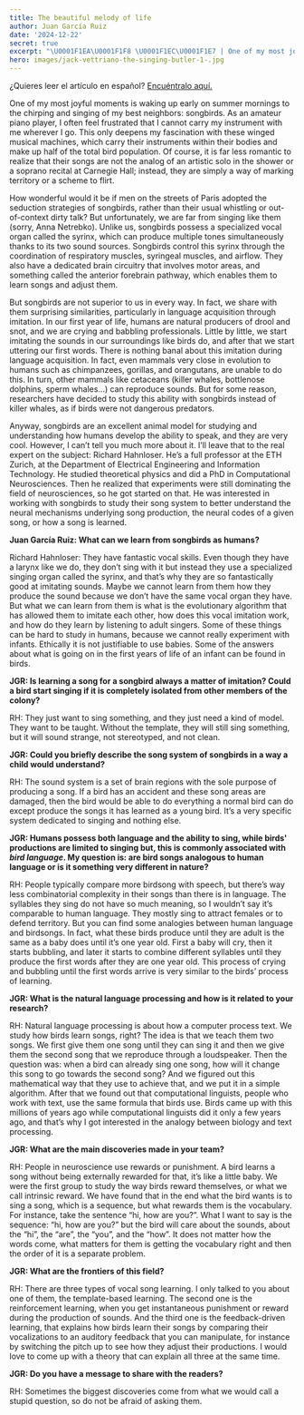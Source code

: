 ```yaml
---
title: The beautiful melody of life
author: Juan García Ruiz
date: '2024-12-22'
secret: true
excerpt: "\U0001F1EA\U0001F1F8 \U0001F1EC\U0001F1E7 | One of my most joyful moments is waking up early on summer mornings to the chirping and singing of my best neighbors: songbirds."
hero: images/jack-vettriano-the-singing-butler-1-.jpg
---
```

<span class="clarification-box"> ¿Quieres leer el artículo en español? <a href="/La-bonita-melodia-de-la-vida">Encuéntralo aquí.</a> </span>

One of my most joyful moments is waking up early on summer mornings to the chirping and singing of my best neighbors: songbirds. As an amateur piano player, I often feel frustrated that I cannot carry my instrument with me wherever I go. This only deepens my fascination with these winged musical machines, which carry their instruments within their bodies and make up half of the total bird population. Of course, it is far less romantic to realize that their songs are not the analog of an artistic solo in the shower or a soprano recital at Carnegie Hall; instead, they are simply a way of marking territory or a scheme to flirt.

How wonderful would it be if men on the streets of Paris adopted the seduction strategies of songbirds, rather than their usual whistling or out-of-context dirty talk? But unfortunately, we are far from singing like them (sorry, Anna Netrebko). Unlike us, songbirds possess a specialized vocal organ called the syrinx, which can produce multiple tones simultaneously thanks to its two sound sources. Songbirds control this syrinx through the coordination of respiratory muscles, syringeal muscles, and airflow. They also have a dedicated brain circuitry that involves motor areas, and something called the anterior forebrain pathway, which enables them to learn songs and adjust them.

But songbirds are not superior to us in every way. In fact, we share with them surprising similarities, particularly in language acquisition through imitation. In our first year of life, humans are natural producers of drool and snot, and we are crying and babbling professionals. Little by little, we start imitating the sounds in our surroundings like birds do, and after that we start uttering our first words. There is nothing banal about this imitation during language acquisition. In fact, even mammals very close in evolution to humans such as chimpanzees, gorillas, and orangutans, are unable to do this. In turn, other mammals like cetaceans (killer whales, bottlenose dolphins, sperm whales...) can reproduce sounds. But for some reason, researchers have decided to study this ability with songbirds instead of killer whales, as if birds were not dangerous predators.

Anyway, songbirds are an excellent animal model for studying and understanding how humans develop the ability to speak, and they are very cool. However, I can’t tell you much more about it. I’ll leave that to the real expert on the subject: Richard Hahnloser. He’s a full professor at the ETH Zurich, at the Department of Electrical Engineering and Information Technology. He studied theoretical physics and did a PhD in Computational Neurosciences. Then he realized that experiments were still dominating the field of neurosciences, so he got started on that. He was interested in working with songbirds to study their song system to better understand the neural mechanisms underlying song production, the neural codes of a given song, or how a song is learned.

**Juan García Ruiz: What can we learn from songbirds as humans?**

Richard Hahnloser: They have fantastic vocal skills. Even though they have a larynx like we do, they don’t sing with it but instead they use a specialized singing organ called the syrinx, and that’s why they are so fantastically good at imitating sounds. Maybe we cannot learn from them how they produce the sound because we don’t have the same vocal organ they have. But what we can learn from them is what is the evolutionary algorithm that has allowed them to imitate each other, how does this vocal imitation work, and how do they learn by listening to adult singers. Some of these things can be hard to study in humans, because we cannot really experiment with infants. Ethically it is not justifiable to use babies. Some of the answers about what is going on in the first years of life of an infant can be found in birds.

**JGR: Is learning a song for a songbird always a matter of imitation? Could a bird start singing if it is completely isolated from other members of the colony?**

RH: They just want to sing something, and they just need a kind of model. They want to be taught. Without the template, they will still sing something, but it will sound strange, not stereotyped, and not clean.

**JGR: Could you briefly describe the song system of songbirds in a way a child would understand?**

RH: The sound system is a set of brain regions with the sole purpose of producing a song. If a bird has an accident and these song areas are damaged, then the bird would be able to do everything a normal bird can do except produce the songs it has learned as a young bird. It’s a very specific system dedicated to singing and nothing else.

**JGR: Humans possess both language and the ability to sing, while birds' productions are limited to singing but, this is commonly associated with *bird language*. My question is: are bird songs analogous to human language or is it something very different in nature?**

RH: People typically compare more birdsong with speech, but there’s way less combinatorial complexity in their songs than there is in language. The syllables they sing do not have so much meaning, so I wouldn’t say it’s comparable to human language. They mostly sing to attract females or to defend territory. But you can find some analogies between human language and birdsongs. In fact, what these birds produce until they are adult is the same as a baby does until it’s one year old. First a baby will cry, then it starts bubbling, and later it starts to combine different syllables until they produce the first words after they are one year old. This process of crying and bubbling until the first words arrive is very similar to the birds’ process of learning.

**JGR: What is the natural language processing and how is it related to your research?**

RH: Natural language processing is about how a computer process text. We study how birds learn songs, right? The idea is that we teach them two songs. We first give them one song until they can sing it and then we give them the second song that we reproduce through a loudspeaker. Then the question was: when a bird can already sing one song, how will it change this song to go towards the second song? And we figured out this mathematical way that they use to achieve that, and we put it in a simple algorithm. After that we found out that computational linguists, people who work with text, use the same formula that birds use. Birds came up with this millions of years ago while computational linguists did it only a few years ago, and that’s why I got interested in the analogy between biology and text processing.

**JGR: What are the main discoveries made in your team?**

RH: People in neuroscience use rewards or punishment. A bird learns a song without being externally rewarded for that, it’s like a little baby. We were the first group to study the way birds reward themselves, or what we call intrinsic reward. We have found that in the end what the bird wants is to sing a song, which is a sequence, but what rewards them is the vocabulary. For instance, take the sentence “hi, how are you?”. What I want to say is the sequence: “hi, how are you?” but the bird will care about the sounds, about the “hi”, the “are”, the “you”, and the “how”. It does not matter how the words come, what matters for them is getting the vocabulary right and then the order of it is a separate problem.

**JGR: What are the frontiers of this field?**

RH: There are three types of vocal song learning. I only talked to you about one of them, the template-based learning. The second one is the reinforcement learning, when you get instantaneous punishment or reward during the production of sounds. And the third one is the feedback-driven learning, that explains how birds learn their songs by comparing their vocalizations to an auditory feedback that you can manipulate, for instance by switching the pitch up to see how they adjust their productions. I would love to come up with a theory that can explain all three at the same time.

**JGR: Do you have a message to share with the readers?**

RH: Sometimes the biggest discoveries come from what we would call a stupid question, so do not be afraid of asking them.
